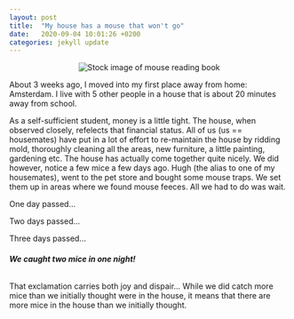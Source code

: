 ```yaml
---
layout: post
title:  "My house has a mouse that won't go"
date:   2020-09-04 10:01:26 +0200
categories: jekyll update
---
```


<center>
<img src="https://external-content.duckduckgo.com/iu/?u=https%3A%2F%2Fstatic5.depositphotos.com%2F1008006%2F417%2Fi%2F950%2Fdepositphotos_4176766-stock-photo-cartoon-mouse-reading.jpg&f=1&nofb=1" alt="Stock image of mouse reading book" /> 
</center>

About 3 weeks ago, I moved into my first place away from home: Amsterdam. I live with 5 other people in a house that is about 20 minutes away from school. 

As a self-sufficient student, money is a little tight. The house, when observed closely, refelects that financial status. All of us (us == housemates) have put in a lot of effort to re-maintain the house by ridding mold, thoroughly cleaning all the areas, new furniture, a little painting, gardening etc. The house has actually come together quite nicely. We did however, notice a few mice a few days ago. Hugh (the alias to one of my housemates), went to the pet store and bought some mouse traps. We set them up in areas where we found mouse feeces. All we had to do was wait. 

One day passed...

Two days passed...

Three days passed...

<h6><strong>We caught two mice in one night!</strong></h6>

That exclamation carries both joy and dispair... While we did catch more mice than we initially thought were in the house, it means that there are more mice in the house than we initially thought.  

